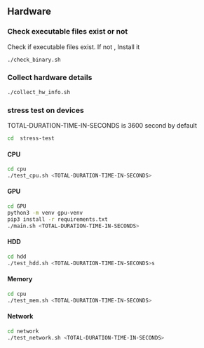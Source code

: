 ## Hardware


### Check executable files exist or not

Check if executable files exist. If not , Install it

```bash
./check_binary.sh
```

### Collect hardware details

```bash
./collect_hw_info.sh
```

### stress test on devices

TOTAL-DURATION-TIME-IN-SECONDS is 3600 second by default

```bash
cd  stress-test
```

#### CPU

```bash
cd cpu
./test_cpu.sh <TOTAL-DURATION-TIME-IN-SECONDS>
```

#### GPU

```bash
cd GPU
python3 -m venv gpu-venv
pip3 install -r requirements.txt
./main.sh <TOTAL-DURATION-TIME-IN-SECONDS>
```

#### HDD

```bash
cd hdd
./test_hdd.sh <TOTAL-DURATION-TIME-IN-SECONDS>s
```

#### Memory

```bash
cd cpu
./test_mem.sh <TOTAL-DURATION-TIME-IN-SECONDS>
```

#### Network

```bash
cd network
./test_network.sh <TOTAL-DURATION-TIME-IN-SECONDS>
```